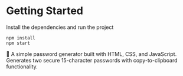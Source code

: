 # Getting Started
Install the dependencies and run the project
```
npm install
npm start
```

🔑 A simple password generator built with HTML, CSS, and JavaScript. Generates two secure 15-character passwords with copy-to-clipboard functionality.
